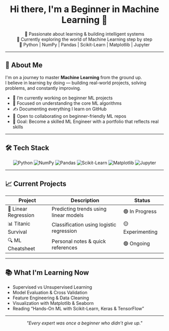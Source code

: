 <h1 align="center">Hi there, I'm a Beginner in Machine Learning 👋</h1>

<p align="center">
  🚀 Passionate about learning & building intelligent systems<br>
  🌱 Currently exploring the world of Machine Learning step by step<br>
  📍 Python | NumPy | Pandas | Scikit-Learn | Matplotlib | Jupyter
</p>

---

## 🧠 About Me

I'm on a journey to master **Machine Learning** from the ground up.  
I believe in learning by doing — building real-world projects, solving problems, and constantly improving.

- 🔭 I’m currently working on beginner ML projects
- 🧩 Focused on understanding the core ML algorithms
- ✍️ Documenting everything I learn on GitHub
- 🤝 Open to collaborating on beginner-friendly ML repos
- 🎯 Goal: Become a skilled ML Engineer with a portfolio that reflects real skills

---

## 🛠️ Tech Stack

<div align="center">

![Python](https://img.shields.io/badge/-Python-3776AB?style=flat&logo=python&logoColor=white)
![NumPy](https://img.shields.io/badge/-NumPy-013243?style=flat&logo=numpy)
![Pandas](https://img.shields.io/badge/-Pandas-150458?style=flat&logo=pandas)
![Scikit-Learn](https://img.shields.io/badge/-Scikit--Learn-F7931E?style=flat&logo=scikit-learn&logoColor=white)
![Matplotlib](https://img.shields.io/badge/-Matplotlib-11557C?style=flat&logo=matplotlib&logoColor=white)
![Jupyter](https://img.shields.io/badge/-Jupyter-F37626?style=flat&logo=jupyter&logoColor=white)

</div>

---

## 📈 Current Projects

| Project | Description | Status |
|--------|-------------|--------|
| 🧮 Linear Regression | Predicting trends using linear models | 🟢 In Progress |
| 📊 Titanic Survival | Classification using logistic regression | 🟡 Experimenting |
| 🔍 ML Cheatsheet | Personal notes & quick references | 🟢 Ongoing |

---

## 📚 What I'm Learning Now

- Supervised vs Unsupervised Learning  
- Model Evaluation & Cross Validation  
- Feature Engineering & Data Cleaning  
- Visualization with Matplotlib & Seaborn  
- Reading “Hands-On ML with Scikit-Learn, Keras & TensorFlow”

---

<p align="center">
  <em>"Every expert was once a beginner who didn’t give up."</em>
</p>
